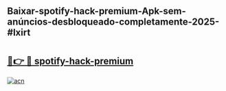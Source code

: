 ## Baixar-spotify-hack-premium-Apk-sem-anúncios-desbloqueado-completamente-2025-#lxirt

# <h2><a href="https://ainizakaria.my?title=spotify-hack-premium&ref=22M">🔗👉 🔴 spotify-hack-premium</a></h2>

[![acn](https://github.com/user-attachments/assets/0f9c940e-d8b0-45ae-aac7-cd30a18b3e1c)](https://ainizakaria.my?title=spotify-hack-premium&ref=22M)


